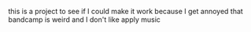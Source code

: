 this is a project to see if I could make it work because I get annoyed that bandcamp is weird and I don't like apply music
